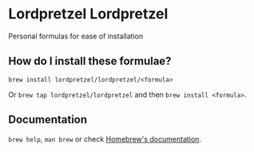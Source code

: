 # Lordpretzel Lordpretzel

Personal formulas for ease of installation

## How do I install these formulae?

`brew install lordpretzel/lordpretzel/<formula>`

Or `brew tap lordpretzel/lordpretzel` and then `brew install <formula>`.

## Documentation

`brew help`, `man brew` or check [Homebrew's documentation](https://docs.brew.sh).
